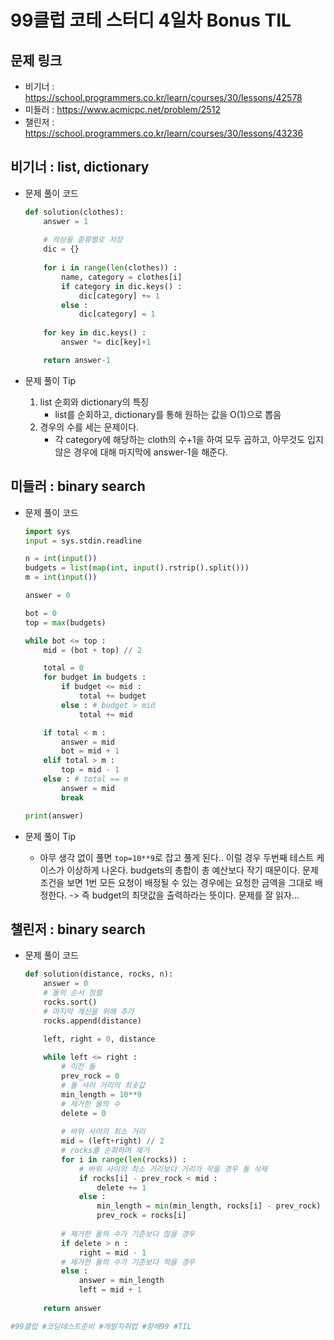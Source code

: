 # 99클럽 코테 스터디 4일차 Bonus TIL

## 문제 링크
* 비기너 : https://school.programmers.co.kr/learn/courses/30/lessons/42578
* 미들러 : https://www.acmicpc.net/problem/2512
* 챌린저 : https://school.programmers.co.kr/learn/courses/30/lessons/43236


## 비기너 : list, dictionary

* 문제 풀이 코드

    ```python
    def solution(clothes):
        answer = 1
        
        # 의상을 종류별로 저장
        dic = {}
        
        for i in range(len(clothes)) :
            name, category = clothes[i]
            if category in dic.keys() :
                dic[category] += 1
            else :
                dic[category] = 1
        
        for key in dic.keys() :
            answer *= dic[key]+1

        return answer-1
    ```

* 문제 풀이 Tip
    1. list 순회와 dictionary의 특징
        * list를 순회하고, dictionary를 통해 원하는 값을 O(1)으로 뽑음
    2. 경우의 수를 세는 문제이다.
        * 각 category에 해당하는 cloth의 수+1을 하여 모두 곱하고, 아무것도 입지 않은 경우에 대해 마지막에 answer-1을 해준다.



## 미들러 : binary search

* 문제 풀이 코드

    ```python
    import sys
    input = sys.stdin.readline

    n = int(input())
    budgets = list(map(int, input().rstrip().split()))
    m = int(input())

    answer = 0

    bot = 0
    top = max(budgets)

    while bot <= top :
        mid = (bot + top) // 2

        total = 0
        for budget in budgets :
            if budget <= mid :
                total += budget
            else : # budget > mid
                total += mid

        if total < m :
            answer = mid
            bot = mid + 1
        elif total > m :
            top = mid - 1
        else : # total == m
            answer = mid
            break

    print(answer)
    ```

* 문제 풀이 Tip
    * 아무 생각 없이 풀면 `top=10**9`로 잡고 풀게 된다.. 이럴 경우 두번째 테스트 케이스가 이상하게 나온다. budgets의 총합이 총 예산보다 작기 때문이다. 문제 조건을 보면 1번 모든 요청이 배정될 수 있는 경우에는 요청한 금액을 그대로 배정한다. -> 즉 budget의 최댓값을 출력하라는 뜻이다. 문제를 잘 읽자...



## 챌린저 : binary search

* 문제 풀이 코드

    ```python
    def solution(distance, rocks, n):
        answer = 0
        # 돌의 순서 정렬
        rocks.sort()
        # 마지막 계산을 위해 추가
        rocks.append(distance)
        
        left, right = 0, distance

        while left <= right :
            # 이전 돌
            prev_rock = 0
            # 돌 사이 거리의 최솟값
            min_length = 10**9
            # 제거한 돌의 수
            delete = 0
            
            # 바위 사이의 최소 거리
            mid = (left+right) // 2
            # rocks를 순회하며 제거
            for i in range(len(rocks)) :
                # 바위 사이의 최소 거리보다 거리가 작을 경우 돌 삭제
                if rocks[i] - prev_rock < mid :
                    delete += 1
                else :
                    min_length = min(min_length, rocks[i] - prev_rock)
                    prev_rock = rocks[i]
                    
            # 제거한 돌의 수가 기준보다 많을 경우
            if delete > n :
                right = mid - 1
            # 제거한 돌의 수가 기준보다 적을 경우
            else :
                answer = min_length
                left = mid + 1
        
        return answer
    ```



```python
#99클럽 #코딩테스트준비 #개발자취업 #항해99 #TIL
```